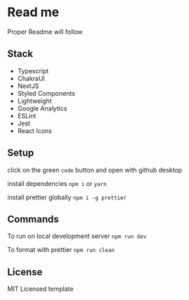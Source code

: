 # Read me

Proper Readme will follow

## Stack

-   Typescript
-   ChakraUI
-   NextJS
-   Styled Components
-   Lightweight
-   Google Analytics
-   ESLint
-   Jest
-   React Icons

## Setup

click on the green `code` button and open with github desktop

install dependencies `npm i` or `yarn`

install prettier globally `npm i -g prettier`

## Commands

To run on local development server `npm run dev`

To format with prettier `npm run clean`

## License

MIT Licensed template

